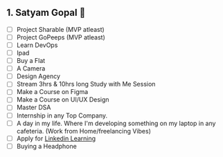 ## 1. Satyam Gopal 👋
- [ ] Project Sharable (MVP atleast)
- [ ] Project GoPeeps (MVP atleast)
- [ ] Learn DevOps
- [ ] Ipad
- [ ] Buy a Flat
- [ ] A Camera
- [ ] Design Agency
- [ ] Stream 3hrs & 10hrs long Study with Me Session
- [ ] Make a Course on Figma
- [ ] Make a Course on UI/UX Design
- [ ] Master DSA
- [ ] Internship in any Top Company.
- [ ] A day in my life. Where I'm developing something on my laptop in any cafeteria. (Work from Home/freelancing Vibes)
- [ ] Apply for [Linkedin Learning](https://learning.linkedin.com/en-us/instructors?disableLocaleAutoRedirect=true&trk=lil-b2b-footer_become_instructor&src=li-learning-footer&utm_campaign=lilfooter_instruct_site_learning&utm_source=lil&utm_medium=footer)
- [ ] Buying a Headphone

